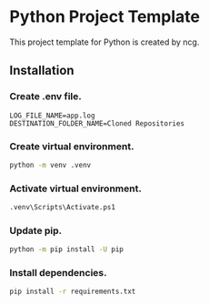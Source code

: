 # Python Project Template

This project template for Python is created by ncg.

## Installation

### Create .env file.
```
LOG_FILE_NAME=app.log
DESTINATION_FOLDER_NAME=Cloned Repositories
```

### Create virtual environment.
```bash
python -m venv .venv
```

### Activate virtual environment.
```bash
.venv\Scripts\Activate.ps1
```

### Update pip.
```bash
python -m pip install -U pip
```

### Install dependencies.
```bash
pip install -r requirements.txt
```